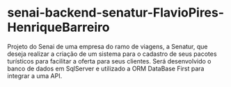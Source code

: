 # senai-backend-senatur-FlavioPires-HenriqueBarreiro
Projeto do Senai de uma empresa do ramo de viagens, a Senatur, que deseja realizar a criação de um sistema para o cadastro de seus pacotes turísticos para facilitar a oferta para seus clientes. Será desenvolvido o banco de dados em SqlServer e utilizado a ORM DataBase First para integrar a uma API.
